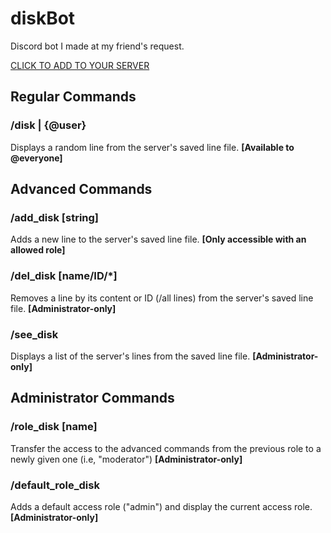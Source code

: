 # **diskBot**


Discord bot I made at my friend's request.

[CLICK TO ADD TO YOUR SERVER](https://discord.com/oauth2/authorize?client_id=1306356201017184298)


## Regular Commands

### /disk | {@user}
Displays a random line from the server's saved line file.
**[Available to @everyone]**

## Advanced Commands

### /add_disk [string]
Adds a new line to the server's saved line file.
**[Only accessible with an allowed role]**

### /del_disk [name/ID/*]
Removes a line by its content or ID (/all lines) from the server's saved line file.
**[Administrator-only]**

### /see_disk
Displays a list of the server's lines from the saved line file.
**[Administrator-only]**

## Administrator Commands

### /role_disk [name]
Transfer the access to the advanced commands from the previous role to a newly given one (i.e, "moderator")
**[Administrator-only]**

### /default_role_disk
Adds a default access role ("admin") and display the current access role.
**[Administrator-only]**
